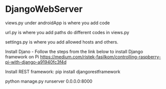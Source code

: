 # DjangoWebServer
views.py under androidApp is where you add code

url.py is where you add paths do different codes in views.py

settings.py is where you add allowed hosts and others.

Install Djano - Follow the steps from the link below to install Django framework on Pi https://medium.com/ristek-fasilkom/controlling-raspberry-pi-with-django-a91940fc3f4d

Install REST framework: pip install djangorestframework

python manage.py runserver 0.0.0.0:8000
